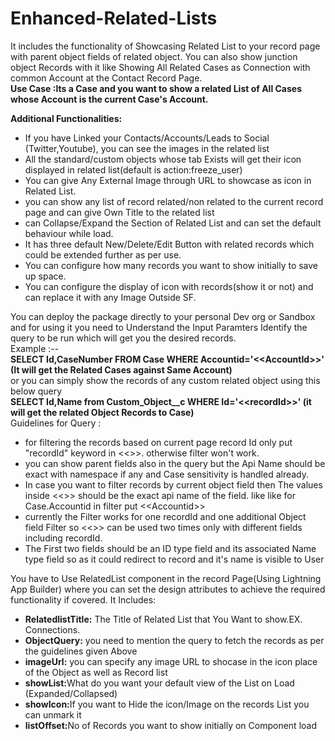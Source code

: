 # Enhanced-Related-Lists
It includes the functionality of Showcasing Related List to your record page with parent object fields of related object.
You can also show junction object Records with it like Showing All Related Cases as Connection with common Account at the Contact Record Page.<br/>
<b>Use Case :Its a Case and you want to show a related List of All Cases whose Account is the current Case's Account.<br/> 

Additional Functionalities: </b>
- If you have Linked your Contacts/Accounts/Leads to Social (Twitter,Youtube), you can see the images in the related list
- All the standard/custom objects whose tab Exists will get their icon displayed in related list(default is action:freeze_user)
- You can give Any External Image through URL to showcase as icon in Related List.
- you can show any list of record related/non related to the current record page and can give Own Title to the related list
- can Collapse/Expand the Section of Related List and can set the default behaviour while load.
- It has three default New/Delete/Edit Button with related records which could be extended further as per use.
- You can configure how many records you want to show initially to save up space.
- You can configure the display of icon with records(show it or not) and can replace it with any Image Outside SF.


You can deploy the package directly to your personal Dev org or Sandbox and for using it you need to Understand the Input Paramters
Identify the query to be run which will get you the desired records.<br/>
Example :--<br/>
<b>SELECT Id,CaseNumber FROM Case WHERE Accountid='&lt;&lt;AccountId>>' (It will get the Related Cases against Same Account)</b><br/>
or you can simply show the records of any custom related object using this below query<br/>
<b>SELECT Id,Name from Custom_Object__c WHERE Id='&lt;&lt;recordId>>' (it will get the related Object Records to Case)</b><br/>
Guidelines for Query : <br/>
- for filtering the records based on current page record Id only put "recordId" keyword in <<>>. otherwise filter won't work.<br/>
- you can show parent fields also in the query but the Api Name should be exact with namespace if any and Case sensitivity is handled already.<br/>
- In case you want to filter records by current object field then The values inside <<>> should be the exact api name of the field. like 
like for Case.Accountid  in filter put &lt;&lt;Accountid>>
- currently the Filter works for one recordId and one additional Object field Filter so <<>> can be used two times only with different fields including recordId.
- The First two fields should be an ID type field and its associated Name type field so as it could redirect to record and it's name is visible to User

You have to Use RelatedList component in the record Page(Using Lightning App Builder) where you can set the design attributes to achieve the required functionality if covered. It Includes: <br/>
 - <b>RelatedlistTitle:</b> The Title of Related List that You Want to show.EX. Connections.<br/>
 - <b>ObjectQuery:</b> you need to mention the query to fetch the records as per the guidelines given Above<br/>
 - <b>imageUrl:</b> you can specify any image URL to shocase in the icon place of the Object as well as Record list<br/>
 - <b>showList:</b>What do you want your default view of the List on Load (Expanded/Collapsed)<br/>
 - <b>showIcon:</b>If you want to Hide the icon/Image on the records List you can unmark it<br/>
 - <b>listOffset:</b>No of Records you want to show initially on Component load<br/>


